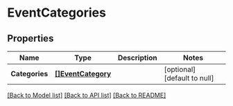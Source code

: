 # EventCategories

## Properties
Name | Type | Description | Notes
------------ | ------------- | ------------- | -------------
**Categories** | [**[]EventCategory**](EventCategory.md) |  | [optional] [default to null]

[[Back to Model list]](../README.md#documentation-for-models) [[Back to API list]](../README.md#documentation-for-api-endpoints) [[Back to README]](../README.md)


